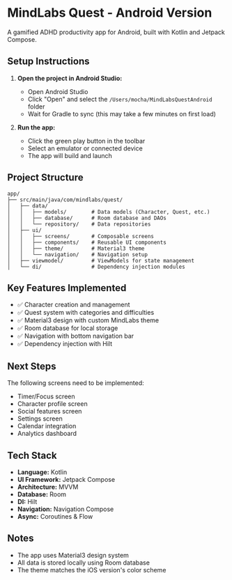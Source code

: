 # MindLabs Quest - Android Version

A gamified ADHD productivity app for Android, built with Kotlin and Jetpack Compose.

## Setup Instructions

1. **Open the project in Android Studio:**
   - Open Android Studio
   - Click "Open" and select the `/Users/mocha/MindLabsQuestAndroid` folder
   - Wait for Gradle to sync (this may take a few minutes on first load)

2. **Run the app:**
   - Click the green play button in the toolbar
   - Select an emulator or connected device
   - The app will build and launch

## Project Structure

```
app/
├── src/main/java/com/mindlabs/quest/
│   ├── data/
│   │   ├── models/        # Data models (Character, Quest, etc.)
│   │   ├── database/      # Room database and DAOs
│   │   └── repository/    # Data repositories
│   ├── ui/
│   │   ├── screens/       # Composable screens
│   │   ├── components/    # Reusable UI components
│   │   ├── theme/         # Material3 theme
│   │   └── navigation/    # Navigation setup
│   ├── viewmodel/         # ViewModels for state management
│   └── di/                # Dependency injection modules
```

## Key Features Implemented

- ✅ Character creation and management
- ✅ Quest system with categories and difficulties
- ✅ Material3 design with custom MindLabs theme
- ✅ Room database for local storage
- ✅ Navigation with bottom navigation bar
- ✅ Dependency injection with Hilt

## Next Steps

The following screens need to be implemented:
- Timer/Focus screen
- Character profile screen
- Social features screen
- Settings screen
- Calendar integration
- Analytics dashboard

## Tech Stack

- **Language:** Kotlin
- **UI Framework:** Jetpack Compose
- **Architecture:** MVVM
- **Database:** Room
- **DI:** Hilt
- **Navigation:** Navigation Compose
- **Async:** Coroutines & Flow

## Notes

- The app uses Material3 design system
- All data is stored locally using Room database
- The theme matches the iOS version's color scheme